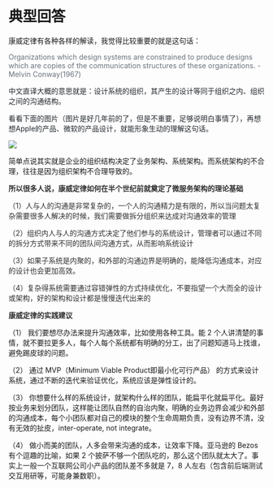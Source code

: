 # 典型回答


康威定律有各种各样的解读，我觉得比较重要的就是这句话：



<font style="color:rgb(106, 115, 125);">Organizations which design systems are constrained to produce designs which are copies of the communication structures of these organizations. - Melvin Conway(1967)</font>

<font style="color:rgb(106, 115, 125);"></font>

<font style="color:rgb(36, 41, 46);">中文直译大概的意思就是：设计系统的组织，其产生的设计等同于组织之内、组织之间的沟通结构。</font>

<font style="color:rgb(36, 41, 46);"></font>

<font style="color:rgb(36, 41, 46);">看看下面的图片（图片是好几年前的了，但是不重要，足够说明白事情了），再想想Apple的产品、微软的产品设计，就能形象生动的理解这句话。</font>

<font style="color:rgb(36, 41, 46);"></font>

![](https://cdn.nlark.com/yuque/0/2022/png/5378072/1672143205137-c460f0d2-7af1-4c6b-9272-ce900e29ce24.png)



简单点说其实就是企业的组织结构决定了业务架构、系统架构。而系统架构的不合理，往往是因为组织架构不合理导致的。



**<font style="color:rgb(48, 48, 48);">所以很多人说，康威定律如何在半个世纪前就奠定了微服务架构的理论基础</font>**<font style="color:rgb(48, 48, 48);"></font>

<font style="color:rgb(48, 48, 48);">（1）人与人的沟通是非常复杂的，一个人的沟通精力是有限的，所以当问题太复杂需要很多人解决的时候，我们需要做拆分组织来达成对沟通效率的管理</font>

<font style="color:rgb(48, 48, 48);">（2）组织内人与人的沟通方式决定了他们参与的系统设计，管理者可以通过不同的拆分方式带来不同的团队间沟通方式，从而影响系统设计</font>

<font style="color:rgb(48, 48, 48);">（3）如果子系统是内聚的，和外部的沟通边界是明确的，能降低沟通成本，对应的设计也会更加高效。</font>

<font style="color:rgb(48, 48, 48);">（4）复杂得系统需要通过容错弹性的方式持续优化，不要指望一个大而全的设计或架构，好的架构和设计都是慢慢迭代出来的</font>

<font style="color:rgb(48, 48, 48);"></font>

**<font style="color:rgb(48, 48, 48);">康威定律的实践建议</font>**

（1） 我们要想尽办法来提升沟通效率，比如使用各种工具。能 2 个人讲清楚的事情，就不要拉更多人，每个人每个系统都有明确的分工，出了问题知道马上找谁，避免踢皮球的问题。

（2） 通过 MVP（Minimum Viable Product即最小化可行产品） 的方式来设计系统，通过不断的迭代来验证优化，系统应该是弹性设计的。

（3） 你想要什么样的系统设计，就架构什么样的团队，能扁平化就扁平化。最好按业务来划分团队，这样能让团队自然的自治内聚，明确的业务边界会减少和外部的沟通成本，每个小团队都对自己的模块的整个生命周期负责，没有边界不清，没有无效的扯皮，inter-operate, not integrate。

（4） 做小而美的团队，人多会带来沟通的成本，让效率下降。亚马逊的 Bezos 有个逗趣的比喻，如果 2 个披萨不够一个团队吃的，那么这个团队就太大了。事实上一般一个互联网公司小产品的团队差不多就是 7，8 人左右（包含前后端测试交互用研等，可能身兼数职）。



